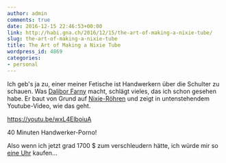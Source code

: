 ```yaml
---
author: admin
comments: true
date: 2016-12-15 22:46:53+00:00
link: http://habi.gna.ch/2016/12/15/the-art-of-making-a-nixie-tube/
slug: the-art-of-making-a-nixie-tube
title: The Art of Making a Nixie Tube
wordpress_id: 4869
categories:
- personal
---
```


Ich geb's ja zu, einer meiner Fetische ist Handwerkern über die Schulter zu schauen. Was [Dalibor Farny](http://www.daliborfarny.com) macht, schlägt vieles, das ich schon gesehen habe. Er baut von Grund auf [Nixie-Röhren](https://de.wikipedia.org/wiki/Nixie-Röhre) und zeigt in untenstehendem Youtube-Video, wie das geht.

https://youtu.be/wxL4ElboiuA

40 Minuten Handwerker-Porno!

Also wenn ich jetzt grad 1700 $ zum verschleudern hätte, ich würde mir so [eine Uhr](http://www.daliborfarny.com/zen-nixie-clock/) kaufen...
